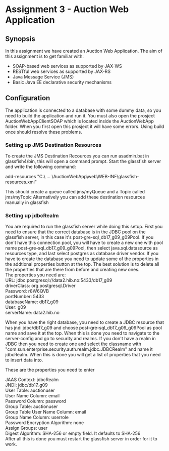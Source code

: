 # Assignment 3 - Auction Web Application

## Synopsis
In this assignment we have created an Auction Web Application.
The aim of this assignment is to get familiar with:
 - SOAP-based web services as supported by JAX-WS
 - RESTful web services as supported by JAX-RS
 - Java Message Service (JMS)
 - Basic Java EE declarative security mechanisms


## Configuration
The application is connected to a database with some dummy data, so you need to build the application and run it.
You must also open the prosject AuctionWebAppClientSOAP which is located inside the AuctionWebApp folder. When you first open this prosject it will have some errors. Using build once should resolve these problems.

### Setting up JMS Destination Resources
To create the JMS Destination Recources you can run asadmin.bat in glassfish4/bin, this will open a command prompt. Start the glassfish server and write the following command:

add-resources "C:\ ... \AuctionWebApp\web\WEB-INF\glassfish-resources.xml"

This should create a queue called jms/myQueue and a Topic called jms/myTopic
Alternatively you can add these destination resources manually in glassfish

### Setting up jdbcRealm
You are required to run the glassfish server while doing this setup.
First you need to ensure that the correct database is in the JDBC pool on the glassfish server, in this case it's post-gre-sql_db17_g09_g09Pool. If you don't have this connection pool, you will have to create a new one with pool name post-gre-sql_db17_g09_g09Pool, then select java.sql.datasource as resources type, and last select postgres as database driver vendor. 
If you have to create the database you need to update some of the properties in the addtional properties button at the top.
The best solution is to delete all the properties that are there from before and creating new ones.  
The properties you need are:  
URL: jdbc:postgresql://data2.hib.no:5433/db17_g09  
driverClass: org.postgresql.Driver  
Password: r8W6QVB  
portNumber: 5433  
databaseName: db17_g09  
User: g09  
serverName: data2.hib.no  
  
When you have the right database, you need to create a JDBC resource that has jndi jdbc/db17_g09 and choose post-gre-sql_db17_g09_g09Pool as pool name and save it at the top.
When this is done you need to navigate to the server-config and go to security and realms. If you don't have a realm in JDBC then you need to create one and select the classname with "com.sun.enterprise.security.auth.realm.jdbc.JDBCRealm" and name it jdbcRealm. When this is done you will get a list of properties that you need to insert data into. 
  
These are the properties you need to enter  
  
JAAS Context: jdbcRealm  
JNDI: jdbc/db17_g09  
User Table: auctionuser  
User Name Column: email  
Password Column: password  
Group Table: auctionuser  
Group Table User Name Column: email  
Group Name Column: userrole  
Password Encryption Algorithm: none  
Assign Groups: user  
Digest Algorithm: SHA-256 or empty field. It defaults to SHA-256  
After all this is done you must restart the glassfish server in order for it to work.  
  
